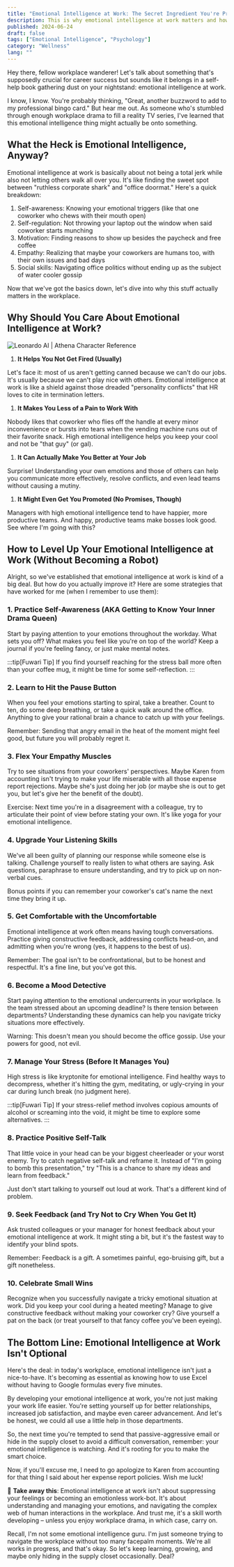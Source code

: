 ```yaml
---
title: "Emotional Intelligence at Work: The Secret Ingredient You're Probably Ignoring"
description: This is why emotional intelligence at work matters and how to improve it. Practical tips for better workplace relationships and career success.
published: 2024-06-24
draft: false
tags: ["Emotional Intelligence", "Psychology"]
category: "Wellness"
lang: ""
---
```



Hey there, fellow workplace wanderer! Let's talk about something that's supposedly crucial for career success but sounds like it belongs in a self-help book gathering dust on your nightstand: emotional intelligence at work.

I know, I know. You're probably thinking, "Great, another buzzword to add to my professional bingo card." But hear me out. As someone who's stumbled through enough workplace drama to fill a reality TV series, I've learned that this emotional intelligence thing might actually be onto something.


## What the Heck is Emotional Intelligence, Anyway?

Emotional intelligence at work is basically about not being a total jerk while also not letting others walk all over you. It's like finding the sweet spot between "ruthless corporate shark" and "office doormat." Here's a quick breakdown:

1. Self-awareness: Knowing your emotional triggers (like that one coworker who chews with their mouth open)
2. Self-regulation: Not throwing your laptop out the window when said coworker starts munching
3. Motivation: Finding reasons to show up besides the paycheck and free coffee
4. Empathy: Realizing that maybe your coworkers are humans too, with their own issues and bad days
5. Social skills: Navigating office politics without ending up as the subject of water cooler gossip

Now that we've got the basics down, let's dive into why this stuff actually matters in the workplace.

## Why Should You Care About Emotional Intelligence at Work?

![Leonardo AI | Athena Character Reference](https://res-3.cloudinary.com/ddicetqs5/image/upload/f_auto,fl_force_strip,q_auto:best/v1/wayfinder-ghost-blog/Young-techie-lady--41-)

1. **It Helps You Not Get Fired (Usually)**

Let's face it: most of us aren't getting canned because we can't do our jobs. It's usually because we can't play nice with others. Emotional intelligence at work is like a shield against those dreaded "personality conflicts" that HR loves to cite in termination letters.

1. **It Makes You Less of a Pain to Work With**

Nobody likes that coworker who flies off the handle at every minor inconvenience or bursts into tears when the vending machine runs out of their favorite snack. High emotional intelligence helps you keep your cool and not be "that guy" (or gal).

1. **It Can Actually Make You Better at Your Job**

Surprise! Understanding your own emotions and those of others can help you communicate more effectively, resolve conflicts, and even lead teams without causing a mutiny.

1. **It Might Even Get You Promoted (No Promises, Though)**

Managers with high emotional intelligence tend to have happier, more productive teams. And happy, productive teams make bosses look good. See where I'm going with this?

## How to Level Up Your Emotional Intelligence at Work (Without Becoming a Robot)

Alright, so we've established that emotional intelligence at work is kind of a big deal. But how do you actually improve it? Here are some strategies that have worked for me (when I remember to use them):

### 1. Practice Self-Awareness (AKA Getting to Know Your Inner Drama Queen)

Start by paying attention to your emotions throughout the workday. What sets you off? What makes you feel like you're on top of the world? Keep a journal if you're feeling fancy, or just make mental notes.

:::tip[Fuwari Tip]
If you find yourself reaching for the stress ball more often than your coffee mug, it might be time for some self-reflection.
:::

### 2. Learn to Hit the Pause Button

When you feel your emotions starting to spiral, take a breather. Count to ten, do some deep breathing, or take a quick walk around the office. Anything to give your rational brain a chance to catch up with your feelings.

Remember: Sending that angry email in the heat of the moment might feel good, but future you will probably regret it.

### 3. Flex Your Empathy Muscles

Try to see situations from your coworkers' perspectives. Maybe Karen from accounting isn't trying to make your life miserable with all those expense report rejections. Maybe she's just doing her job (or maybe she is out to get you, but let's give her the benefit of the doubt).

Exercise: Next time you're in a disagreement with a colleague, try to articulate their point of view before stating your own. It's like yoga for your emotional intelligence.

### 4. Upgrade Your Listening Skills

We've all been guilty of planning our response while someone else is talking. Challenge yourself to really listen to what others are saying. Ask questions, paraphrase to ensure understanding, and try to pick up on non-verbal cues.

Bonus points if you can remember your coworker's cat's name the next time they bring it up.

### 5. Get Comfortable with the Uncomfortable

Emotional intelligence at work often means having tough conversations. Practice giving constructive feedback, addressing conflicts head-on, and admitting when you're wrong (yes, it happens to the best of us).

Remember: The goal isn't to be confrontational, but to be honest and respectful. It's a fine line, but you've got this.

### 6. Become a Mood Detective

Start paying attention to the emotional undercurrents in your workplace. Is the team stressed about an upcoming deadline? Is there tension between departments? Understanding these dynamics can help you navigate tricky situations more effectively.

Warning: This doesn't mean you should become the office gossip. Use your powers for good, not evil.

### 7. Manage Your Stress (Before It Manages You)

High stress is like kryptonite for emotional intelligence. Find healthy ways to decompress, whether it's hitting the gym, meditating, or ugly-crying in your car during lunch break (no judgment here).

:::tip[Fuwari Tip]
If your stress-relief method involves copious amounts of alcohol or screaming into the void, it might be time to explore some alternatives.
:::

### 8. Practice Positive Self-Talk

That little voice in your head can be your biggest cheerleader or your worst enemy. Try to catch negative self-talk and reframe it. Instead of "I'm going to bomb this presentation," try "This is a chance to share my ideas and learn from feedback."

Just don't start talking to yourself out loud at work. That's a different kind of problem.

### 9. Seek Feedback (and Try Not to Cry When You Get It)

Ask trusted colleagues or your manager for honest feedback about your emotional intelligence at work. It might sting a bit, but it's the fastest way to identify your blind spots.

Remember: Feedback is a gift. A sometimes painful, ego-bruising gift, but a gift nonetheless.

### 10. Celebrate Small Wins

Recognize when you successfully navigate a tricky emotional situation at work. Did you keep your cool during a heated meeting? Manage to give constructive feedback without making your coworker cry? Give yourself a pat on the back (or treat yourself to that fancy coffee you've been eyeing).

## The Bottom Line: Emotional Intelligence at Work Isn't Optional

Here's the deal: in today's workplace, emotional intelligence isn't just a nice-to-have. It's becoming as essential as knowing how to use Excel without having to Google formulas every five minutes.

By developing your emotional intelligence at work, you're not just making your work life easier. You're setting yourself up for better relationships, increased job satisfaction, and maybe even career advancement. And let's be honest, we could all use a little help in those departments.

So, the next time you're tempted to send that passive-aggressive email or hide in the supply closet to avoid a difficult conversation, remember: your emotional intelligence is watching. And it's rooting for you to make the smart choice.

Now, if you'll excuse me, I need to go apologize to Karen from accounting for that thing I said about her expense report policies. Wish me luck!

🔆 **Take away this**: Emotional intelligence at work isn't about suppressing your feelings or becoming an emotionless work-bot. It's about understanding and managing your emotions, and navigating the complex web of human interactions in the workplace. And trust me, it's a skill worth developing – unless you enjoy workplace drama, in which case, carry on.

Recall, I'm not some emotional intelligence guru. I'm just someone trying to navigate the workplace without too many facepalm moments. We're all works in progress, and that's okay. So let's keep learning, growing, and maybe only hiding in the supply closet occasionally. Deal?
